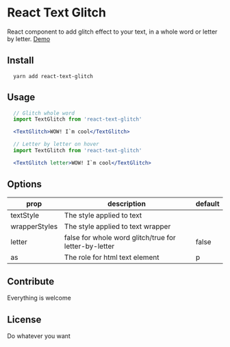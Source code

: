 # React Text Glitch

React component to add glitch effect to your text, in a whole word or letter by letter.
[Demo](https://joao-alberto.github.io/react-text-glitch)

## Install

``` shell
  yarn add react-text-glitch
```

## Usage

``` jsx
  // Glitch whole word
  import TextGlitch from 'react-text-glitch'

  <TextGlitch>WOW! I`m cool</TextGlitch>
```

``` jsx
  // Letter by letter on hover
  import TextGlitch from 'react-text-glitch'

  <TextGlitch letter>WOW! I`m cool</TextGlitch>
```

## Options

| prop | description | default |
|---|---|---|
| textStyle | The style applied to text |  |
| wrapperStyles | The style applied to text wrapper |  |
| letter | false for whole word glitch/true for letter-by-letter | false |
| as | The role for html text element | p |

## Contribute

Everything is welcome

## License

Do whatever you want